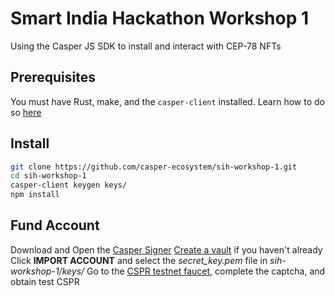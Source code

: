 # Smart India Hackathon Workshop 1
Using the Casper JS SDK to install and interact with CEP-78 NFTs

## Prerequisites
You must have Rust, make, and the `casper-client` installed.
Learn how to do so [here](https://docs.casperlabs.io/workflow/setup/) 

## Install

```bash
git clone https://github.com/casper-ecosystem/sih-workshop-1.git
cd sih-workshop-1
casper-client keygen keys/
npm install
```

## Fund Account
Download and Open the [Casper Signer](https://chrome.google.com/webstore/detail/casper-signer/djhndpllfiibmcdbnmaaahkhchcoijce)
[Create a vault](https://docs.casperlabs.io/workflow/signer-guide/#12-logging-in-to-the-casper-signer) if you haven't already
Click **IMPORT ACCOUNT** and select the *secret_key.pem* file in *sih-workshop-1/keys/*
Go to the [CSPR testnet faucet](https://testnet.cspr.live/tools/faucet), complete the captcha, and obtain test CSPR

